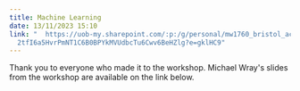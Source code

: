 ```yaml
---
title: Machine Learning
date: 13/11/2023 15:10
link: "  https://uob-my.sharepoint.com/:p:/g/personal/mw1760_bristol_ac_uk/EYGB\
  2tfI6a5HvrPmNT1C6B0BPYkMVUdbcTu6Cwv6BeHZlg?e=gklHC9"
---
```

Thank you to everyone who made it to the workshop. Michael Wray's slides from the workshop are available on the link below.
